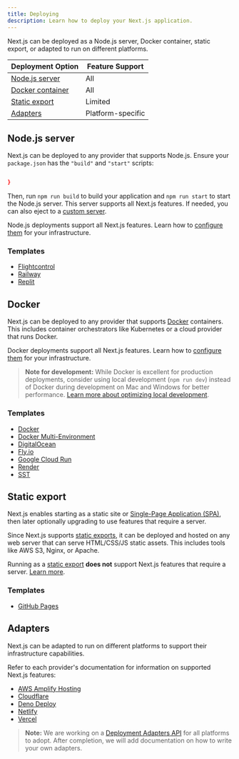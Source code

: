 ```yaml
---
title: Deploying
description: Learn how to deploy your Next.js application.
---
```


Next.js can be deployed as a Node.js server, Docker container, static export, or adapted to run on different platforms.

| Deployment Option                | Feature Support   |
| -------------------------------- | ----------------- |
| [Node.js server](#nodejs-server) | All               |
| [Docker container](#docker)      | All               |
| [Static export](#static-export)  | Limited           |
| [Adapters](#adapters)            | Platform-specific |

## Node.js server

Next.js can be deployed to any provider that supports Node.js. Ensure your `package.json` has the `"build"` and `"start"` scripts:

```json filename="package.json"

}
```

Then, run `npm run build` to build your application and `npm run start` to start the Node.js server. This server supports all Next.js features. If needed, you can also eject to a [custom server](/docs/app/guides/custom-server).

Node.js deployments support all Next.js features. Learn how to [configure them](/docs/app/guides/self-hosting) for your infrastructure.

### Templates

- [Flightcontrol](https://github.com/nextjs/deploy-flightcontrol)
- [Railway](https://github.com/nextjs/deploy-railway)
- [Replit](https://github.com/nextjs/deploy-replit)

## Docker

Next.js can be deployed to any provider that supports [Docker](https://www.docker.com/) containers. This includes container orchestrators like Kubernetes or a cloud provider that runs Docker.

Docker deployments support all Next.js features. Learn how to [configure them](/docs/app/guides/self-hosting) for your infrastructure.

> **Note for development:** While Docker is excellent for production deployments, consider using local development (`npm run dev`) instead of Docker during development on Mac and Windows for better performance. [Learn more about optimizing local development](/docs/app/guides/local-development).

### Templates

- [Docker](https://github.com/vercel/next.js/tree/canary/examples/with-docker)
- [Docker Multi-Environment](https://github.com/vercel/next.js/tree/canary/examples/with-docker-multi-env)
- [DigitalOcean](https://github.com/nextjs/deploy-digitalocean)
- [Fly.io](https://github.com/nextjs/deploy-fly)
- [Google Cloud Run](https://github.com/nextjs/deploy-google-cloud-run)
- [Render](https://github.com/nextjs/deploy-render)
- [SST](https://github.com/nextjs/deploy-sst)

## Static export

Next.js enables starting as a static site or [Single-Page Application (SPA)](/docs/app/guides/single-page-applications), then later optionally upgrading to use features that require a server.

Since Next.js supports [static exports](/docs/app/guides/static-exports), it can be deployed and hosted on any web server that can serve HTML/CSS/JS static assets. This includes tools like AWS S3, Nginx, or Apache.

Running as a [static export](/docs/app/guides/static-exports) **does not** support Next.js features that require a server. [Learn more](/docs/app/guides/static-exports#unsupported-features).

### Templates

- [GitHub Pages](https://github.com/nextjs/deploy-github-pages)

## Adapters

Next.js can be adapted to run on different platforms to support their infrastructure capabilities.

Refer to each provider's documentation for information on supported Next.js features:

- [AWS Amplify Hosting](https://docs.amplify.aws/nextjs/start/quickstart/nextjs-app-router-client-components)
- [Cloudflare](https://developers.cloudflare.com/workers/frameworks/framework-guides/nextjs)
- [Deno Deploy](https://docs.deno.com/examples/next_tutorial)
- [Netlify](https://docs.netlify.com/frameworks/next-js/overview/#next-js-support-on-netlify)
- [Vercel](https://vercel.com/docs/frameworks/nextjs)

> **Note:** We are working on a [Deployment Adapters API](https://github.com/vercel/next.js/discussions/77740) for all platforms to adopt. After completion, we will add documentation on how to write your own adapters.
